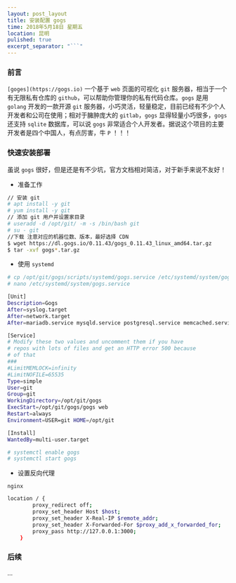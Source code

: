 ```yaml
---
layout: post_layout
title: 安装配置 gogs
time: 2018年5月18日 星期五
location: 昆明
pulished: true
excerpt_separator: "```"
---
```


### 前言

`[goges](https://gogs.io)` 一个基于 `web` 页面的可视化 `git` 服务器，相当于一个有无限私有仓库的 `github`，可以帮助你管理你的私有代码仓库。`gogs` 是用 `golang` 开发的一款开源 `git` 服务器，小巧灵活，轻量稳定，目前已经有不少个人开发者和公司在使用；相对于臃肿庞大的 `gitlab`，`gogs` 显得轻量小巧很多，`gogs` 还支持 `sqlite` 数据库，可以说 `gogs` 非常适合个人开发者。据说这个项目的主要开发者是四个中国人，有点厉害，牛 `P` ！！！

### 快速安装部署

虽说 `gogs` 很好，但是还是有不少坑，官方文档相对简洁，对于新手来说不友好！

+ 准备工作

```sh
// 安装 git
# apt install -y git
# yum install -y git
// 添加 git 用户并设置家目录
# useradd -d /opt/git/ -m -s /bin/bash git
# su - git
//下载 注意对应的机器位数、版本，最好选择 CDN 
$ wget https://dl.gogs.io/0.11.43/gogs_0.11.43_linux_amd64.tar.gz
$ tar -xvf gogs*.tar.gz
```

+ 使用 `systemd`

```sh
# cp /opt/git/gogs/scripts/systemd/gogs.service /etc/systemd/system/gogs.service
# nano /etc/systemd/system/gogs.service

[Unit]
Description=Gogs
After=syslog.target
After=network.target
After=mariadb.service mysqld.service postgresql.service memcached.service redis.service

[Service]
# Modify these two values and uncomment them if you have
# repos with lots of files and get an HTTP error 500 because
# of that
###
#LimitMEMLOCK=infinity
#LimitNOFILE=65535
Type=simple
User=git
Group=git
WorkingDirectory=/opt/git/gogs
ExecStart=/opt/git/gogs/gogs web
Restart=always
Environment=USER=git HOME=/opt/git

[Install]
WantedBy=multi-user.target

# systemctl enable gogs
# systemctl start gogs
```

+ 设置反向代理

`nginx`

```sh
location / {
        proxy_redirect off;
        proxy_set_header Host $host;
        proxy_set_header X-Real-IP $remote_addr;
        proxy_set_header X-Forwarded-For $proxy_add_x_forwarded_for;
        proxy_pass http://127.0.0.1:3000;
    }
``` 

### 后续

...